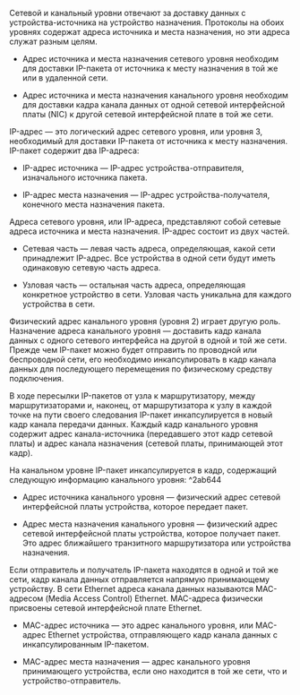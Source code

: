 Сетевой и канальный уровни отвечают за доставку данных с устройства-источника на устройство назначения. Протоколы на обоих уровнях содержат адреса источника и места назначения, но эти адреса служат разным целям.

- Адрес источника и места назначения сетевого уровня необходим для доставки IP-пакета от источника к месту назначения в той же или в удаленной сети.

- Адрес источника и места назначения канального уровня необходим для доставки кадра канала данных от одной сетевой интерфейсной платы (NIC) к другой сетевой интерфейсной плате в той же сети.

IP-адрес — это логический адрес сетевого уровня, или уровня 3, необходимый для доставки IP-пакета от источника к месту назначения. IP-пакет содержит два IP-адреса:

- IP-адрес источника — IP-адрес устройства-отправителя, изначального источника пакета.

- IP-адрес места назначения — IP-адрес устройства-получателя, конечного места назначения пакета.

Адреса сетевого уровня, или IP-адреса, представляют собой сетевые адреса источника и места назначения. IP-адрес состоит из двух частей.

- Сетевая часть — левая часть адреса, определяющая, какой сети принадлежит IP-адрес. Все устройства в одной сети будут иметь одинаковую сетевую часть адреса.

- Узловая часть — остальная часть адреса, определяющая конкретное устройство в сети. Узловая часть уникальна для каждого устройства в сети.

Физический адрес канального уровня (уровня 2) играет другую роль. Назначение адреса канального уровня — доставить кадр канала данных с одного сетевого интерфейса на другой в одной и той же сети. Прежде чем IP-пакет можно будет отправить по проводной или беспроводной сети, его необходимо инкапсулировать в кадр канала данных для последующего перемещения по физическому средству подключения.

В ходе пересылки IP-пакетов от узла к маршрутизатору, между маршрутизаторами и, наконец, от маршрутизатора к узлу в каждой точке на пути своего следования IP-пакет инкапсулируется в новый кадр канала передачи данных. Каждый кадр канального уровня содержит адрес канала-источника (передавшего этот кадр сетевой платы) и адрес канала назначения (сетевой платы, принимающей этот кадр).

На канальном уровне IP-пакет инкапсулируется в кадр, содержащий следующую информацию канального уровня: ^2ab644

- Адрес источника канального уровня — физический адрес сетевой интерфейсной платы устройства, которое передает пакет.

- Адрес места назначения канального уровня — физический адрес сетевой интерфейсной платы устройства, которое получает пакет. Это адрес ближайшего транзитного маршрутизатора или устройства назначения.

Если отправитель и получатель IP-пакета находятся в одной и той же сети, кадр канала данных отправляется напрямую принимающему устройству. В сети Ethernet адреса канала данных называются MAC-адресом (Media Access Control) Ethernet. MAC-адреса физически присвоены сетевой интерфейсной плате Ethernet.

- MAC-адрес источника — это адрес канального уровня, или MAC-адрес Ethernet устройства, отправляющего кадр канала данных с инкапсулированным IP-пакетом.

- MAC-адрес места назначения — адрес канального уровня принимающего устройства, если оно находится в той же сети, что и устройство-отправитель.